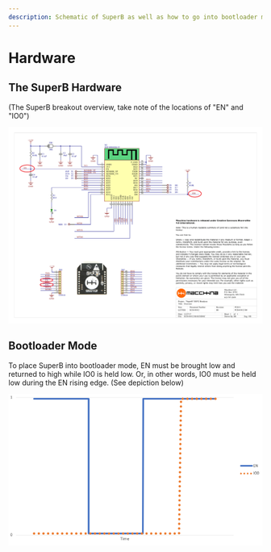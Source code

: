 ```yaml
---
description: Schematic of SuperB as well as how to go into bootloader mode
---
```


# Hardware

## The SuperB Hardware

  
\(The SuperB breakout overview, take note of the locations of "EN" and "IO0"\)

![ESP32 Breakout Overview](../.gitbook/assets/sch-01012_r0_schem_final-1.png)

## Bootloader Mode

To place SuperB into bootloader mode, EN must be brought low and returned to high while IO0 is held low. Or, in other words, IO0 must be held low during the EN rising edge. \(See depiction below\)  


![Graph showing EN and IO0](../.gitbook/assets/en_io0_graph.PNG)



